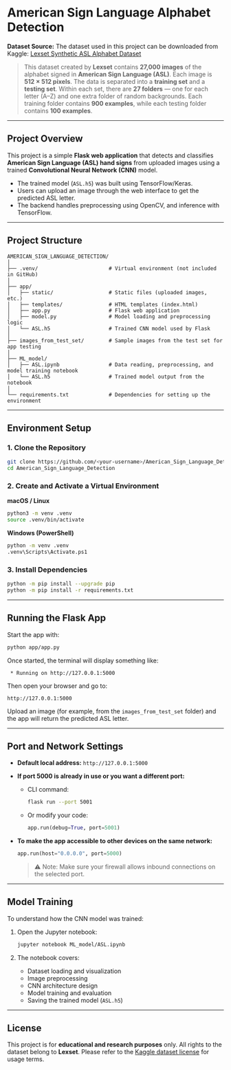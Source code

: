 # American Sign Language Alphabet Detection

**Dataset Source:**
 The dataset used in this project can be downloaded from Kaggle:
[Lexset Synthetic ASL Alphabet Dataset](https://www.kaggle.com/datasets/lexset/synthetic-asl-alphabet/data)

> This dataset created by **Lexset** contains **27,000 images** of the alphabet signed in **American Sign Language (ASL)**.
>  Each image is **512 × 512 pixels**.
>  The data is separated into a **training set** and a **testing set**.
>  Within each set, there are **27 folders** — one for each letter (A–Z) and one extra folder of random backgrounds.
>  Each training folder contains **900 examples**, while each testing folder contains **100 examples**.

------

## Project Overview

This project is a simple **Flask web application** that detects and classifies **American Sign Language (ASL) hand signs** from uploaded images using a trained **Convolutional Neural Network (CNN)** model.

- The trained model (`ASL.h5`) was built using TensorFlow/Keras.
- Users can upload an image through the web interface to get the predicted ASL letter.
- The backend handles preprocessing using OpenCV, and inference with TensorFlow.

------

## Project Structure

```
AMERICAN_SIGN_LANGUAGE_DETECTION/
│
├── .venv/                       # Virtual environment (not included in GitHub)
│
├── app/
│   ├── static/                  # Static files (uploaded images, etc.)
│   ├── templates/               # HTML templates (index.html)
│   ├── app.py                   # Flask web application
│   ├── model.py                 # Model loading and preprocessing logic
│   └── ASL.h5                   # Trained CNN model used by Flask
│
├── images_from_test_set/        # Sample images from the test set for app testing
│
├── ML_model/
│   ├── ASL.ipynb                # Data reading, preprocessing, and model training notebook
│   └── ASL.h5                   # Trained model output from the notebook
│
└── requirements.txt             # Dependencies for setting up the environment
```

------

## Environment Setup

### 1. Clone the Repository

```bash
git clone https://github.com/<your-username>/American_Sign_Language_Detection.git
cd American_Sign_Language_Detection
```

### 2. Create and Activate a Virtual Environment

**macOS / Linux**

```bash
python3 -m venv .venv
source .venv/bin/activate
```

**Windows (PowerShell)**

```bash
python -m venv .venv
.venv\Scripts\Activate.ps1
```

### 3. Install Dependencies

```bash
python -m pip install --upgrade pip
python -m pip install -r requirements.txt
```

------

## Running the Flask App

Start the app with:

```bash
python app/app.py
```

Once started, the terminal will display something like:

```
 * Running on http://127.0.0.1:5000
```

Then open your browser and go to:

```
http://127.0.0.1:5000
```

Upload an image (for example, from the `images_from_test_set` folder) and the app will return the predicted ASL letter.

------

## Port and Network Settings

- **Default local address:**
   `http://127.0.0.1:5000`

- **If port 5000 is already in use or you want a different port:**

  - CLI command:

    ```bash
    flask run --port 5001
    ```

  - Or modify your code:

    ```python
    app.run(debug=True, port=5001)
    ```

- **To make the app accessible to other devices on the same network:**

  ```python
  app.run(host="0.0.0.0", port=5000)
  ```

  > ⚠️ Note: Make sure your firewall allows inbound connections on the selected port.

------

## Model Training

To understand how the CNN model was trained:

1. Open the Jupyter notebook:

   ```bash
   jupyter notebook ML_model/ASL.ipynb
   ```

2. The notebook covers:

   - Dataset loading and visualization
   - Image preprocessing
   - CNN architecture design
   - Model training and evaluation
   - Saving the trained model (`ASL.h5`)


------

## License

This project is for **educational and research purposes** only.
 All rights to the dataset belong to **Lexset**.
 Please refer to the [Kaggle dataset license](https://www.kaggle.com/datasets/lexset/synthetic-asl-alphabet/data) for usage terms.
